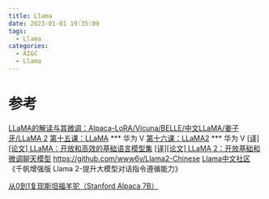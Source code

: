 ```yaml
---
title: Llama
date: 2023-01-01 19:35:09
tags:
  - Llama
categories:
  - AIGC  
  - Llama
---
```


<p></p>
<!-- more -->



# 参考
[LLaMA的解读与其微调：Alpaca-LoRA/Vicuna/BELLE/中文LLaMA/姜子牙/LLaMA 2](https://blog.csdn.net/v_JULY_v/article/details/129709105)
[第十五课：LLaMA](https://www.bilibili.com/video/BV1nN41157a9/)  *** 华为  V
[第十六课：LLaMA2](https://www.bilibili.com/video/BV1Me411z7ZV/) *** 华为  V
[[译][论文] LLaMA：开放和高效的基础语言模型集](http://arthurchiao.art/blog/llama-paper-zh/)
[[译][论文] LLaMA 2：开放基础和微调聊天模型](http://arthurchiao.art/blog/llama2-paper-zh/)
https://github.com/www6v/Llama2-Chinese
[Llama中文社区](https://llama.family/)
《千帆增强版 Llama 2-提升大模型对话指令遵循能力》

[从0到1复现斯坦福羊驼（Stanford Alpaca 7B）](https://zhuanlan.zhihu.com/p/618321077)